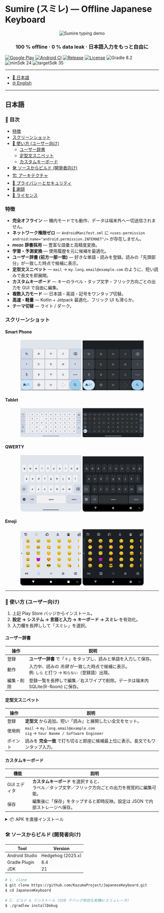 # Sumire (スミレ) — Offline Japanese Keyboard

<!-- SEO: offline japanese ime, privacy-first japanese keyboard, android ime, mozc dictionary, 日本語入力, Markdown キーボード, ユーザー辞書, スニペット, カスタムキーボード -->

<p align="center"><img src="images/demo.gif" width="200" alt="Sumire typing demo"/></p>
<h3 align="center">100 % offline · 0 % data leak · 日本語入力をもっと自由に</h3>

[![Google Play](https://cdn.rawgit.com/steverichey/google-play-badge-svg/master/img/ja_get.svg)](https://play.google.com/store/apps/details?id=com.kazumaproject.markdownhelperkeyboard)
[![Android CI](https://github.com/KazumaProject/JapaneseKeyboard/actions/workflows/android.yml/badge.svg)](https://github.com/KazumaProject/JapaneseKeyboard/actions/workflows/android.yml)
[![Release](https://img.shields.io/github/v/release/KazumaProject/JapaneseKeyboard)](https://github.com/KazumaProject/JapaneseKeyboard/releases)
[![License](https://img.shields.io/badge/License-MIT-yellow.svg)](LICENSE)
![Gradle 8.2](https://img.shields.io/badge/gradle-8.2-blue)
![minSdk 24](https://img.shields.io/badge/minSdk-24-blue)
![targetSdk 35](https://img.shields.io/badge/targetSdk-35-blue)

---

* [🗾 日本語](#日本語)
* [🌐 English](#english)

---

## 日本語

### 📑 目次

* [特徴](#特徴)
* [スクリーンショット](#スクリーンショット)
* [🚀 使い方 (ユーザー向け)](#使い方-ユーザー向け)
  * [ユーザー辞書](#ユーザー辞書)
  * [定型文スニペット](#定型文スニペット)
  * [カスタムキーボード](#カスタムキーボード)
* [🛠 ソースからビルド (開発者向け)](#ソースからビルド-開発者向け)
* [🏗 アーキテクチャ](#アーキテクチャ)
* [🔐 プライバシーとセキュリティ](#プライバシーとセキュリティ)
* [📝 謝辞](#謝辞)
* [📄 ライセンス](#ライセンス)

### 特徴

* **完全オフライン** — 機内モードでも動作、データは端末外へ一切送信されません。
* **ネットワーク権限ゼロ** — `AndroidManifest.xml` に `<uses-permission android:name="android.permission.INTERNET"/>` が存在しません。
* **mozc 辞書採用** — 豊富な語彙と高精度変換。
* **学習・予測変換** — 使用履歴を元に候補を最適化。
* **ユーザー辞書 (前方一部一致)** — 好きな単語・読みを登録。読みの「先頭部分」が一致した時点で候補に表示。
* **定型文スニペット** — `mail` → `my.long.email@example.com` のように、短い読みで長文を即展開。
* **カスタムキーボード** — キーのラベル・タップ文字・フリック方向ごとの出力を GUI で自由に編集。
* **複数入力モード** — 日本語・英語・記号をワンタップ切替。
* **高速・軽量** — Kotlin + Jetpack 最適化、フリック UI も滑らか。
* **テーマ切替** — ライト / ダーク。

### スクリーンショット

#### Smart Phone

<p align="center">
  <img src="images/keyboard-light.png" width="200" alt="ライトテーマ"/>
  <img src="images/keyboard-dark.png" width="200" alt="ダークテーマ"/>
</p>

#### Tablet
<p align="center">
  <img src="images/tablet_light_j.png" width="200" alt="ライトテーマ"/>
  <img src="images/tablet_dark_j.png" width="200" alt="ダークテーマ"/>
</p>

#### QWERTY
<p align="center">
  <img src="images/qwerty_light.png" width="200" alt="ライトテーマ"/>
  <img src="images/qwerty_dark.png" width="200" alt="ダークテーマ"/>
</p>

#### Emoji
<p align="center">
  <img src="images/emoji_light.png" width="200" alt="ライトテーマ"/>
  <img src="images/emoji_dark.png" width="200" alt="ダークテーマ"/>
</p>

---

### 🚀 使い方 (ユーザー向け)

1. 上記 Play Store バッジからインストール。
2. **設定 → システム → 言語と入力 → キーボード → スミレ** を有効化。
3. 入力欄を長押しして「スミレ」を選択。

#### ユーザー辞書

| 操作 | 説明 |
| ---- | ---- |
| 登録 | **ユーザー辞書** で「＋」をタップし、読みと単語を入力して保存。 |
| 動作 | 入力中、読みの *先頭* が一致した時点で候補に表示。<br/>例: `しら` と打つ → `知らない`（登録語）出現。 |
| 編集・削除 | 登録一覧を長押しで編集／右スワイプで削除。データは端末内 SQLite(R-Room) に保存。 |

#### 定型文スニペット

| 操作 | 説明 |
| ---- | ---- |
| 登録 | **定型文** から追加。短い「読み」と展開したい全文をセット。 |
| 使用例 | `mail` → `my.long.email@example.com`<br/>`sig` → `Your Nanme / Software Engineer` |
| ポイント | 読みを **完全一致** で打ち切ると即座に候補最上位に表示。長文でもワンタップ入力。 |

#### カスタムキーボード

| 機能 | 説明 |
| ---- | ---- |
| GUI エディタ | **カスタムキーボード** を選択すると、<br/>ラベル／タップ文字／フリック方向ごとの出力を視覚的に編集可能。 |
| 保存 | 編集後に「保存」をタップすると即時反映。設定は JSON で内部ストレージへ保存。 |

<details>
<summary>📦 APK を直接インストール</summary>

[リリースページ](https://github.com/KazumaProject/JapaneseKeyboard/releases)から apk をダウンロードし、端末へ転送後インストールしてください。提供元不明アプリの許可が必要です。
</details>

### 🛠 ソースからビルド (開発者向け)

| Tool           | Version           |
| -------------- | ----------------- |
| Android Studio | Hedgehog (2025.x) |
| Gradle Plugin  | 8.4               |
| JDK            | 21                |

```bash
# 1. clone
$ git clone https://github.com/KazumaProject/JapaneseKeyboard.git
$ cd JapaneseKeyboard

# 2. ビルド & インストール (USB デバッグ有効な実機orエミュレータ)
$ ./gradlew installDebug

